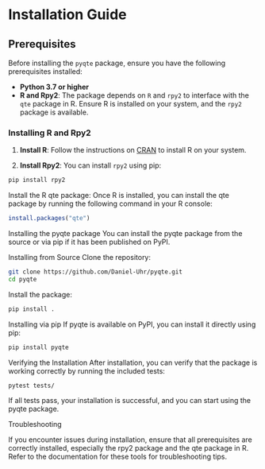 # Installation Guide

## Prerequisites

Before installing the `pyqte` package, ensure you have the following prerequisites installed:

- **Python 3.7 or higher**
- **R and Rpy2**: The package depends on `R` and `rpy2` to interface with the `qte` package in R. Ensure R is installed on your system, and the `rpy2` package is available.

### Installing R and Rpy2

1. **Install R**: Follow the instructions on [CRAN](https://cran.r-project.org/) to install R on your system.

2. **Install Rpy2**: You can install `rpy2` using pip:

```bash
pip install rpy2
```

Install the R qte package: Once R is installed, you can install the qte package by running the following command in your R console:

```R
install.packages("qte")
```

Installing the pyqte package
You can install the pyqte package from the source or via pip if it has been published on PyPI.

Installing from Source
Clone the repository:

```bash
git clone https://github.com/Daniel-Uhr/pyqte.git
cd pyqte
```

Install the package:

```bash
pip install .
```

Installing via pip
If pyqte is available on PyPI, you can install it directly using pip:

```bash
pip install pyqte
```

Verifying the Installation
After installation, you can verify that the package is working correctly by running the included tests:

```bash
pytest tests/
```

If all tests pass, your installation is successful, and you can start using the pyqte package.

Troubleshooting

If you encounter issues during installation, ensure that all prerequisites are correctly installed, especially the rpy2 package and the qte package in R. Refer to the documentation for these tools for troubleshooting tips.